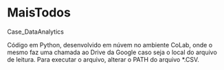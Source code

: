 # MaisTodos
Case_DataAnalytics

Código em Python, desenvolvido em núvem no ambiente CoLab, onde o mesmo faz uma chamada ao Drive da Google caso seja o local do arquivo de leitura.
Para executar o arquivo, alterar o PATH do arquivo *.CSV.
